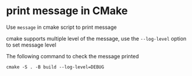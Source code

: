 # print message in CMake 

Use `message` in cmake script to print message

cmake supports multiple level of the message, use the `--log-level` option to set message level

The following command to check the message printed

```
cmake -S . -B build --log-level=DEBUG
```
